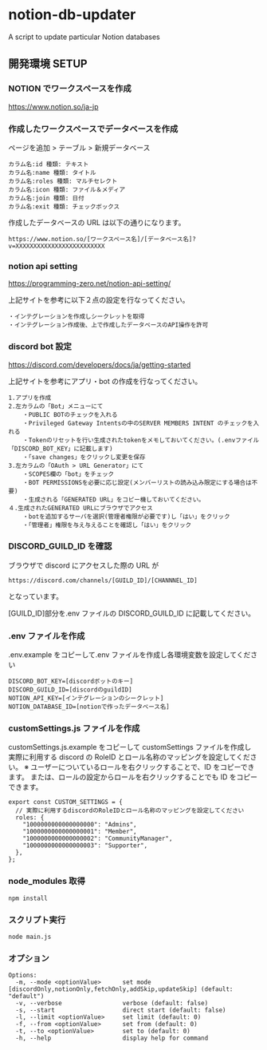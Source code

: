 # notion-db-updater

A script to update particular Notion databases

## 開発環境 SETUP

### NOTION でワークスペースを作成

https://www.notion.so/ja-jp

### 作成したワークスペースでデータベースを作成

ページを追加 > テーブル > 新規データベース

```
カラム名:id 種類: テキスト
カラム名:name 種類: タイトル
カラム名:roles 種類: マルチセレクト
カラム名:icon 種類: ファイル＆メディア
カラム名:join 種類: 日付
カラム名:exit 種類: チェックボックス
```

作成したデータベースの URL は以下の通りになります。

```
https://www.notion.so/[ワークスペース名]/[データベース名]?v=XXXXXXXXXXXXXXXXXXXXXXXXX
```

### notion api setting

https://programming-zero.net/notion-api-setting/

上記サイトを参考に以下２点の設定を行なってください。

```
・インテグレーションを作成しシークレットを取得
・インテグレーション作成後、上で作成したデータベースのAPI操作を許可
```

### discord bot 設定

https://discord.com/developers/docs/ja/getting-started

上記サイトを参考にアプリ・bot の作成を行なってください。

```
1.アプリを作成
2.左カラムの「Bot」メニューにて
    ・PUBLIC BOTのチェックを入れる
    ・Privileged Gateway Intentsの中のSERVER MEMBERS INTENT のチェックを入れる
    ・Tokenのリセットを行い生成されたtokenをメモしておいてください。(.envファイル「DISCORD_BOT_KEY」に記載します)
    ・「save changes」をクリックし変更を保存
3.左カラムの「OAuth > URL Generator」にて
    ・SCOPES欄の「bot」をチェック
    ・BOT PERMISSIONSを必要に応じ設定(メンバーリストの読み込み限定にする場合は不要)
    ・生成される「GENERATED URL」をコピー機しておいてください。
４.生成されたGENERATED URLにブラウザでアクセス
    ・botを追加するサーバを選択(管理者権限が必要です)し「はい」をクリック
    ・「管理者」権限を与え与えることを確認し「はい」をクリック
```

### DISCORD_GUILD_ID を確認

ブラウザで discord にアクセスした際の URL が

```
https://discord.com/channels/[GUILD_ID]/[CHANNNEL_ID]
```

となっています。

[GUILD_ID]部分を.env ファイルの DISCORD_GUILD_ID に記載してください。

### .env ファイルを作成

.env.example をコピーして.env ファイルを作成し各環境変数を設定してください

```
DISCORD_BOT_KEY=[discordボットのキー]
DISCORD_GUILD_ID=[discordのguildID]
NOTION_API_KEY=[インテグレーションのシークレット]
NOTION_DATABASE_ID=[notionで作ったデータベース名]
```

### customSettings.js ファイルを作成

customSettings.js.example をコピーして customSettings ファイルを作成し 実際に利用する discord の RoleID とロール名称のマッピングを設定してください。
※ ユーザーについているロールを右クリックすることで、ID をコピーできます。 または、ロールの設定からロールを右クリックすることでも ID をコピーできます。

```
export const CUSTOM_SETTINGS = {
  // 実際に利用するdiscordのRoleIDとロール名称のマッピングを設定してください
  roles: {
    "1000000000000000000": "Admins",
    "1000000000000000001": "Member",
    "1000000000000000002": "CommunityManager",
    "1000000000000000003": "Supporter",
  },
};
```

### node_modules 取得

```
npm install
```

### スクリプト実行

```
node main.js
```

### オプション

```
Options:
  -m, --mode <optionValue>      set mode [discordOnly,notionOnly,fetchOnly,addSkip,updateSkip] (default: "default")
  -v, --verbose                 verbose (default: false)
  -s, --start                   direct start (default: false)
  -l, --limit <optionValue>     set limit (default: 0)
  -f, --from <optionValue>      set from (default: 0)
  -t, --to <optionValue>        set to (default: 0)
  -h, --help                    display help for command
```
